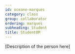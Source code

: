```yaml
---
id: oceane-marques  
category: class 
group: collaborator
ordering: marques
subheading: Student
title: StudentOM
---
```


[Description of the person here] 

